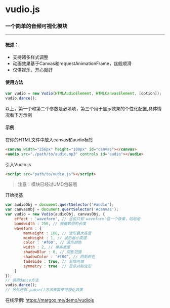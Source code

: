 # vudio.js
### 一个简单的音频可视化模块
------
#### 概述：
- 支持诸多样式调整
- 动画效果基于Canvas和requestAnimationFrame，丝般顺滑
- 仅供娱乐，开心就好

#### 使用方法

```javascript
var vudio = new Vudio(HTMLAudioElement, HTMLCanvasElement, [option]);
vudio.dance();
```
以上，第一个和第二个参数是必填项，第三个用于显示效果的个性化配置,具体情况看下方示例

#### 示例
在你的HTML文件中放入canvas和audio标签
```html
<canvas width="256px" height="100px" id="canvas"></canvas>
<audio src="./path/to/audio.mp3" controls id="audio"></audio>
```
引入Vudio.js
```html
<script src="path/to/vudio.js"></script>
```
> 注意：模块已经过UMD包装哦

开始搅基
```javascript
var audioObj = document.quertSelector('#audio');
var canvasObj = document.quertSelector('#canvas');
var vudio = new Vudio(audioObj, canvasObj, {
    effect : 'waveform', // 当前只有'waveform'这一个效果，哈哈哈
    bandwidth : 256, // 频谱数组的长度
    waveform : {
        maxHeight : 100, // 波形最大高度
        minHeight : 1, // 波形最小高度
        color : '#f00', // 波形颜色
        width : 2, // 单条宽度
        shadowBlur : 0, // 阴影范围
        shadowColor : '#f00', // 阴影颜色
        fadeSide : true, // 渐隐两端
        symmetry : true  // 显示对称波形
    }
});
// 调用dance方法
vudio.dance();
// 另外还有.pause()方法来暂停可视化效果
```

在线示例: https://margox.me/demo/vudiojs